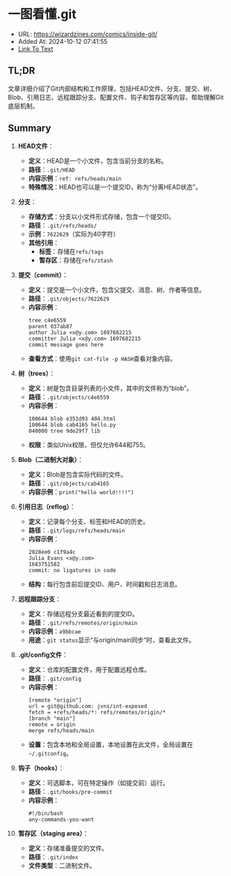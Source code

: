 # 一图看懂.git
- URL: https://wizardzines.com/comics/inside-git/
- Added At: 2024-10-12 07:41:55
- [Link To Text](2024-10-12-一图看懂.git_raw.md)

## TL;DR
文章详细介绍了Git内部结构和工作原理，包括HEAD文件、分支、提交、树、Blob、引用日志、远程跟踪分支、配置文件、钩子和暂存区等内容，帮助理解Git底层机制。

## Summary
1. **HEAD文件**：
   - **定义**：HEAD是一个小文件，包含当前分支的名称。
   - **路径**：`.git/HEAD`
   - **内容示例**：`ref: refs/heads/main`
   - **特殊情况**：HEAD也可以是一个提交ID，称为“分离HEAD状态”。

2. **分支**：
   - **存储方式**：分支以小文件形式存储，包含一个提交ID。
   - **路径**：`.git/refs/heads/`
   - **示例**：`7622629`（实际为40字符）
   - **其他引用**：
     - **标签**：存储在`refs/tags`
     - **暂存区**：存储在`refs/stash`

3. **提交（commit）**：
   - **定义**：提交是一个小文件，包含父提交、消息、树、作者等信息。
   - **路径**：`.git/objects/7622629`
   - **内容示例**：
     ```
     tree c4e6559 
     parent 037ab87 
     author Julia <x@y.com> 1697682215 
     committer Julia <x@y.com> 1697682215 
     commit message goes here 
     ```
   - **查看方式**：使用`git cat-file -p HASH`查看对象内容。

4. **树（trees）**：
   - **定义**：树是包含目录列表的小文件，其中的文件称为“blob”。
   - **路径**：`.git/objects/c4e6559`
   - **内容示例**：
     ```
     100644 blob e351d93 404.html 
     100644 blob cab4165 hello.py
     040000 tree 9de29f7 lib
     ```
   - **权限**：类似Unix权限，但仅允许644和755。

5. **Blob（二进制大对象）**：
   - **定义**：Blob是包含实际代码的文件。
   - **路径**：`.git/objects/cab4165`
   - **内容示例**：`print("hello world!!!!")`

6. **引用日志（reflog）**：
   - **定义**：记录每个分支、标签和HEAD的历史。
   - **路径**：`.git/logs/refs/heads/main`
   - **内容示例**：
     ```
     2028ee0 c1f9a4c 
     Julia Evans <x@y.com> 
     1683751582 
     commit: no ligatures in code
     ```
   - **结构**：每行包含前后提交ID、用户、时间戳和日志消息。

7. **远程跟踪分支**：
   - **定义**：存储远程分支最近看到的提交ID。
   - **路径**：`.git/refs/remotes/origin/main`
   - **内容示例**：`a9bbcae`
   - **用途**：`git status`显示“与origin/main同步”时，查看此文件。

8. **.git/config文件**：
   - **定义**：仓库的配置文件，用于配置远程仓库。
   - **路径**：`.git/config`
   - **内容示例**：
     ```
     [remote "origin"] 
     url = git@github.com: jvns/int-exposed 
     fetch = +refs/heads/*: refs/remotes/origin/* 
     [branch "main"] 
     remote = origin 
     merge refs/heads/main
     ```
   - **设置**：包含本地和全局设置，本地设置在此文件，全局设置在`~/.gitconfig`。

9. **钩子（hooks）**：
   - **定义**：可选脚本，可在特定操作（如提交前）运行。
   - **路径**：`.git/hooks/pre-commit`
   - **内容示例**：
     ```
     #!/bin/bash 
     any-commands-you-want
     ```

10. **暂存区（staging area）**：
    - **定义**：存储准备提交的文件。
    - **路径**：`.git/index`
    - **文件类型**：二进制文件。
